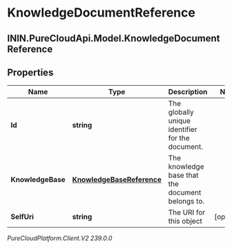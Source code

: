 # KnowledgeDocumentReference

## ININ.PureCloudApi.Model.KnowledgeDocumentReference

## Properties

|Name | Type | Description | Notes|
|------------ | ------------- | ------------- | -------------|
| **Id** | **string** | The globally unique identifier for the document. | |
| **KnowledgeBase** | [**KnowledgeBaseReference**](KnowledgeBaseReference) | The knowledge base that the document belongs to. | |
| **SelfUri** | **string** | The URI for this object | [optional] |



_PureCloudPlatform.Client.V2 239.0.0_
